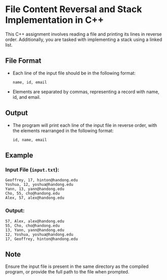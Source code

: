# File Content Reversal and Stack Implementation in C++

This C++ assignment involves reading a file and printing its lines in reverse order. Additionally, you are tasked with implementing a stack using a linked list.

## File Format

- Each line of the input file should be in the following format:
  ```
  name, id, email
  ```
- Elements are separated by commas, representing a record with name, id, and email.

## Output

- The program will print each line of the input file in reverse order, with the elements rearranged in the following format:
  ```
  id, name, email
  ```

## Example

### Input File (`input.txt`):

```
Geoffrey, 17, hinton@handong.edu
Yoshua, 12, yoshua@handong.edu
Yann, 13, yann@handong.edu
Cho, 55, cho@handong.edu
Alex, 57, alex@handong.edu
```

### Output:

```
57, Alex, alex@handong.edu
55, Cho, cho@handong.edu
13, Yann, yann@handong.edu
12, Yoshua, yoshua@handong.edu
17, Geoffrey, hinton@handong.edu
```

## Note

Ensure the input file is present in the same directory as the compiled program, or provide the full path to the file when prompted.